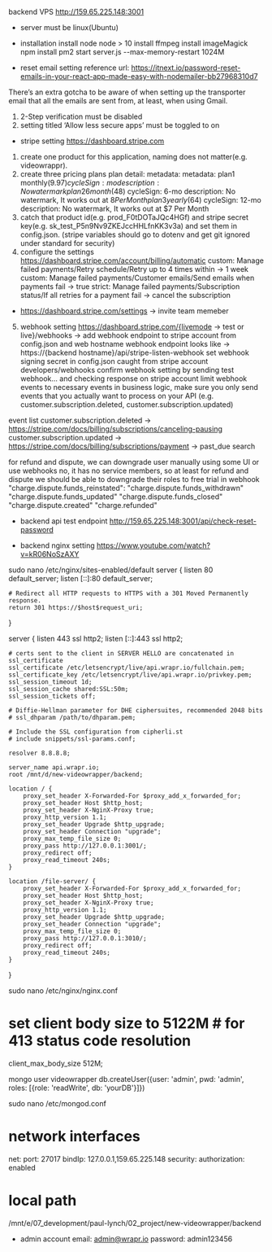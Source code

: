 backend VPS
http://159.65.225.148:3001

- server must be linux(Ubuntu)

- installation
install node node > 10
install ffmpeg
install imageMagick
npm install
pm2 start server.js --max-memory-restart 1024M

- reset email setting
reference url: https://itnext.io/password-reset-emails-in-your-react-app-made-easy-with-nodemailer-bb27968310d7

There’s an extra gotcha to be aware of when setting up the transporter email that all the emails are sent from, at least, when using Gmail.
1. 2-Step verification must be disabled
2. setting titled ‘Allow less secure apps’ must be toggled to on

- stripe setting
https://dashboard.stripe.com
1. create one product for this application, naming does not matter(e.g. videowrappr).
2. create three pricing plans
        plan detail:        metadata:           metadata:
plan1   monthly($9.97)      cycleSign: mo       description: No watermark
plan2   6 month($48)        cycleSign: 6-mo     description: No watermark, It works out at $8 Per Month
plan3   yearly($64)         cycleSign: 12-mo    description: No watermark, It works out at $7 Per Month
3. catch that product id(e.g. prod_F0tDOTaJQc4HGf) and stripe secret key(e.g. sk_test_P5n9Nv9ZKEJccHHLfnKK3v3a) and set them in config.json. (stripe variables should go to dotenv and get git ignored under standard for security)
4. configure the settings
https://dashboard.stripe.com/account/billing/automatic
custom: Manage failed payments/Retry schedule/Retry up to 4 times within -> 1 week
custom: Manage failed payments/Customer emails/Send emails when payments fail -> true
strict: Manage failed payments/Subscription status/If all retries for a payment fail -> cancel the subscription
* https://dashboard.stripe.com/settings -> invite team memeber
5. webhook setting
https://dashboard.stripe.com/{livemode -> test or live}/webhooks -> add webhook endpoint to stripe account from config.json and web hostname
webhook endpoint looks like -> https://{backend hostname}/api/stripe-listen-webhook
set webhook signing secret in config.json caught from stripe account developers/webhooks
confirm webhook setting by sending test webhook... and checking response on stripe account
limit webhook events to necessary events in business logic, make sure you only send events that you actually want to process on your API (e.g. customer.subscription.deleted, customer.subscription.updated)

event list
customer.subscription.deleted -> https://stripe.com/docs/billing/subscriptions/canceling-pausing
customer.subscription.updated -> https://stripe.com/docs/billing/subscriptions/payment -> past_due search

for refund and dispute, we can downgrade user manually using some UI or use webhooks
no, it has no service members, so at least for refund and dispute we should be able to downgrade their roles to free trial in webhook
"charge.dispute.funds_reinstated":
"charge.dispute.funds_withdrawn"
"charge.dispute.funds_updated"
"charge.dispute.funds_closed"
"charge.dispute.created"
"charge.refunded"

- backend api test endpoint
http://159.65.225.148:3001/api/check-reset-password

- backend nginx setting
https://www.youtube.com/watch?v=kR06NoSzAXY

sudo nano /etc/nginx/sites-enabled/default
server {
    listen 80 default_server;
    listen [::]:80 default_server;

    # Redirect all HTTP requests to HTTPS with a 301 Moved Permanently response.
    return 301 https://$host$request_uri;
}

server {
    listen 443 ssl http2;
    listen [::]:443 ssl http2;

    # certs sent to the client in SERVER HELLO are concatenated in ssl_certificate
    ssl_certificate /etc/letsencrypt/live/api.wrapr.io/fullchain.pem;
    ssl_certificate_key /etc/letsencrypt/live/api.wrapr.io/privkey.pem;
    ssl_session_timeout 1d;
    ssl_session_cache shared:SSL:50m;
    ssl_session_tickets off;

    # Diffie-Hellman parameter for DHE ciphersuites, recommended 2048 bits
    # ssl_dhparam /path/to/dhparam.pem;

    # Include the SSL configuration from cipherli.st
    # include snippets/ssl-params.conf;

    resolver 8.8.8.8;

    server_name api.wrapr.io;
    root /mnt/d/new-videowrapper/backend;

    location / {
        proxy_set_header X-Forwarded-For $proxy_add_x_forwarded_for;
        proxy_set_header Host $http_host;
        proxy_set_header X-NginX-Proxy true;
        proxy_http_version 1.1;
        proxy_set_header Upgrade $http_upgrade;
        proxy_set_header Connection "upgrade";
        proxy_max_temp_file_size 0;
        proxy_pass http://127.0.0.1:3001/;
        proxy_redirect off;
        proxy_read_timeout 240s;
    }

    location /file-server/ {
        proxy_set_header X-Forwarded-For $proxy_add_x_forwarded_for;
        proxy_set_header Host $http_host;
        proxy_set_header X-NginX-Proxy true;
        proxy_http_version 1.1;
        proxy_set_header Upgrade $http_upgrade;
        proxy_set_header Connection "upgrade";
        proxy_max_temp_file_size 0;
        proxy_pass http://127.0.0.1:3010/;
        proxy_redirect off;
        proxy_read_timeout 240s;
    }
}

sudo nano /etc/nginx/nginx.conf
# set client body size to 5122M # for 413 status code resolution
client_max_body_size 512M;

mongo
user videowrapper
db.createUser({user: 'admin', pwd: 'admin', roles: [{role: 'readWrite', db: 'yourDB'}]})

sudo nano /etc/mongod.conf
# network interfaces
net:
 port: 27017
 bindIp: 127.0.0.1,159.65.225.148
 security:
 authorization: enabled

# local path
 /mnt/e/07_development/paul-lynch/02_project/new-videowrapper/backend

- admin account
email: admin@wrapr.io
password: admin123456

